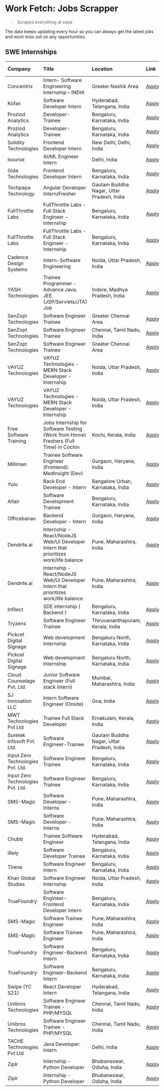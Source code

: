 # Work Fetch: Jobs Scrapper
> Scrapes everything at ease

The data keeps updating every hour so you can always get the latest jobs and wont miss out on any opportunities.

## SWE Internships
<!--START_SECTION:workfetch-->
| Company                           | Title                                                                                | Location                                  | Link                                                                                                                                                                                                                                                                                                       | Date Posted   |
|:----------------------------------|:-------------------------------------------------------------------------------------|:------------------------------------------|:-----------------------------------------------------------------------------------------------------------------------------------------------------------------------------------------------------------------------------------------------------------------------------------------------------------|:--------------|
| Concentrix                        | Intern- Software Engineering Internship – INDIA                                      | Greater Nashik Area                       | [Apply](https://in.linkedin.com/jobs/view/intern-software-engineering-internship-%E2%80%93-india-at-concentrix-3838872481?position=17&pageNum=0&refId=jzSzxC89l%2FqkeJfbzTUrIQ%3D%3D&trackingId=In6aZcMy8i2crlxoPaaxvg%3D%3D&trk=public_jobs_jserp-result_search-card)                                     | 2024-02-27    |
| Kofax                             | Software Developer Intern                                                            | Hyderabad, Telangana, India               | [Apply](https://in.linkedin.com/jobs/view/software-developer-intern-at-kofax-3838371724?position=49&pageNum=0&refId=jzSzxC89l%2FqkeJfbzTUrIQ%3D%3D&trackingId=jAjxweSsR4V%2FN6ggjQPSiA%3D%3D&trk=public_jobs_jserp-result_search-card)                                                                     | 2024-02-26    |
| Proziod Analytics                 | Developer-Trainee                                                                    | Bengaluru, Karnataka, India               | [Apply](https://in.linkedin.com/jobs/view/developer-trainee-at-proziod-analytics-3838200708?position=51&pageNum=0&refId=jzSzxC89l%2FqkeJfbzTUrIQ%3D%3D&trackingId=P1KlJM7Jyqky%2B49jRNMA2g%3D%3D&trk=public_jobs_jserp-result_search-card)                                                                 | 2024-02-23    |
| Proziod Analytics                 | Developer-Trainee                                                                    | Bengaluru, Karnataka, India               | [Apply](https://in.linkedin.com/jobs/view/developer-trainee-at-proziod-analytics-3838200708?position=1&pageNum=5&refId=zeD3NseMDRgRePNJRqCcMg%3D%3D&trackingId=u%2F%2BjCnelLHQ9T6xPcBZoyg%3D%3D&trk=public_jobs_jserp-result_search-card)                                                                  | 2024-02-23    |
| Solidity Technologies             | Frontend Developer Intern                                                            | New Delhi, Delhi, India                   | [Apply](https://in.linkedin.com/jobs/view/frontend-developer-intern-at-solidity-technologies-3831583934?position=41&pageNum=0&refId=jzSzxC89l%2FqkeJfbzTUrIQ%3D%3D&trackingId=QLEtKXBB5Lg79g9hFolnxA%3D%3D&trk=public_jobs_jserp-result_search-card)                                                       | 2024-02-22    |
| Isourse                           | AI/ML Engineer Intern                                                                | Delhi, India                              | [Apply](https://in.linkedin.com/jobs/view/ai-ml-engineer-intern-at-isourse-3837826475?position=9&pageNum=7&refId=bItWl81Ai63tx2WGxToFtA%3D%3D&trackingId=C9tuQUmYg9B3LO8B2sYHqg%3D%3D&trk=public_jobs_jserp-result_search-card)                                                                            | 2024-02-22    |
| Gida Technologies                 | Frontend Developer Intern                                                            | Bengaluru, Karnataka, India               | [Apply](https://in.linkedin.com/jobs/view/frontend-developer-intern-at-gida-technologies-3836040945?position=24&pageNum=0&refId=jzSzxC89l%2FqkeJfbzTUrIQ%3D%3D&trackingId=YrBX6htMl777l7%2B%2FF1K1cg%3D%3D&trk=public_jobs_jserp-result_search-card)                                                       | 2024-02-21    |
| Techpapa Technology               | Angular Developer Intern/Fresher                                                     | Gautam Buddha Nagar, Uttar Pradesh, India | [Apply](https://in.linkedin.com/jobs/view/angular-developer-intern-fresher-at-techpapa-technology-3834305862?position=47&pageNum=0&refId=jzSzxC89l%2FqkeJfbzTUrIQ%3D%3D&trackingId=IVTMtJEdz4Y6oQiWPiGBLQ%3D%3D&trk=public_jobs_jserp-result_search-card)                                                  | 2024-02-20    |
| FullThrottle Labs                 | FullThrottle Labs - Full Stack Engineer - Internship                                 | Bengaluru, Karnataka, India               | [Apply](https://in.linkedin.com/jobs/view/fullthrottle-labs-full-stack-engineer-internship-at-fullthrottle-labs-3829636016?position=56&pageNum=0&refId=jzSzxC89l%2FqkeJfbzTUrIQ%3D%3D&trackingId=FkMTULq%2FkntmhoLpu1RD5w%3D%3D&trk=public_jobs_jserp-result_search-card)                                  | 2024-02-17    |
| FullThrottle Labs                 | FullThrottle Labs - Full Stack Engineer - Internship                                 | Bengaluru, Karnataka, India               | [Apply](https://in.linkedin.com/jobs/view/fullthrottle-labs-full-stack-engineer-internship-at-fullthrottle-labs-3829636016?position=6&pageNum=5&refId=zeD3NseMDRgRePNJRqCcMg%3D%3D&trackingId=cD%2BEJiITX6wpcVAmTIAAaA%3D%3D&trk=public_jobs_jserp-result_search-card)                                     | 2024-02-17    |
| Cadence Design Systems            | Intern-Software Engineering                                                          | Noida, Uttar Pradesh, India               | [Apply](https://in.linkedin.com/jobs/view/intern-software-engineering-at-cadence-design-systems-3794689056?position=4&pageNum=7&refId=bItWl81Ai63tx2WGxToFtA%3D%3D&trackingId=ksCr7B1x1Lg4lQvzJO%2BIqg%3D%3D&trk=public_jobs_jserp-result_search-card)                                                     | 2024-02-17    |
| YASH Technologies                 | Trainee Programmer - Advance Java, JEE (JSP/Servlets/JTA) Job                        | Indore, Madhya Pradesh, India             | [Apply](https://in.linkedin.com/jobs/view/trainee-programmer-advance-java-jee-jsp-servlets-jta-job-at-yash-technologies-3811759183?position=15&pageNum=0&refId=jzSzxC89l%2FqkeJfbzTUrIQ%3D%3D&trackingId=CmGczJYoQ5EUSpOyMBLizQ%3D%3D&trk=public_jobs_jserp-result_search-card)                            | 2024-02-13    |
| SenZopt Technologies              | Software Engineer Trainee                                                            | Greater Chennai Area                      | [Apply](https://in.linkedin.com/jobs/view/software-engineer-trainee-at-senzopt-technologies-3827688781?position=34&pageNum=0&refId=jzSzxC89l%2FqkeJfbzTUrIQ%3D%3D&trackingId=PaPigO6cCNuc2qXzG8LLwg%3D%3D&trk=public_jobs_jserp-result_search-card)                                                        | 2024-02-12    |
| SenZopt Technologies              | Software Engineer Trainee                                                            | Chennai, Tamil Nadu, India                | [Apply](https://in.linkedin.com/jobs/view/software-engineer-trainee-at-senzopt-technologies-3827686880?position=46&pageNum=0&refId=jzSzxC89l%2FqkeJfbzTUrIQ%3D%3D&trackingId=wETAZ0%2FQUKH4aVqmUe608A%3D%3D&trk=public_jobs_jserp-result_search-card)                                                      | 2024-02-12    |
| SenZopt Technologies              | Software Engineer Trainee                                                            | Greater Chennai Area                      | [Apply](https://in.linkedin.com/jobs/view/software-engineer-trainee-at-senzopt-technologies-3827688781?position=9&pageNum=2&refId=qfxXybwNcJZswTMkzSGGRA%3D%3D&trackingId=qwghroRiIEYAQRyW31dLSw%3D%3D&trk=public_jobs_jserp-result_search-card)                                                           | 2024-02-12    |
| VAYUZ Technologies                | VAYUZ Technologies - MERN Stack Developer - Internship                               | Noida, Uttar Pradesh, India               | [Apply](https://in.linkedin.com/jobs/view/vayuz-technologies-mern-stack-developer-internship-at-vayuz-technologies-3822619356?position=54&pageNum=0&refId=jzSzxC89l%2FqkeJfbzTUrIQ%3D%3D&trackingId=TUBPpmJfpeTCr9Zm0%2FyVaA%3D%3D&trk=public_jobs_jserp-result_search-card)                               | 2024-02-10    |
| VAYUZ Technologies                | VAYUZ Technologies - MERN Stack Developer - Internship                               | Noida, Uttar Pradesh, India               | [Apply](https://in.linkedin.com/jobs/view/vayuz-technologies-mern-stack-developer-internship-at-vayuz-technologies-3822619356?position=4&pageNum=5&refId=zeD3NseMDRgRePNJRqCcMg%3D%3D&trackingId=0xexIfgglMohnU%2BOO9oFdg%3D%3D&trk=public_jobs_jserp-result_search-card)                                  | 2024-02-10    |
| Free Software Training            | Jobs Internship for Software Testing (Work from Home) Freshers (Full Time) in Cochin | Kochi, Kerala, India                      | [Apply](https://in.linkedin.com/jobs/view/jobs-internship-for-software-testing-work-from-home-freshers-full-time-in-cochin-at-free-software-training-3826557030?position=10&pageNum=7&refId=bItWl81Ai63tx2WGxToFtA%3D%3D&trackingId=9NWZ6AKQcAzPpX6mc9qN0w%3D%3D&trk=public_jobs_jserp-result_search-card) | 2024-02-10    |
| Milliman                          | Trainee Software Engineer (Frontend): MedInsight (Dev)                               | Gurgaon, Haryana, India                   | [Apply](https://in.linkedin.com/jobs/view/trainee-software-engineer-frontend-medinsight-dev-at-milliman-3792874280?position=6&pageNum=0&refId=jzSzxC89l%2FqkeJfbzTUrIQ%3D%3D&trackingId=Eqyb%2BWxFDRJh91mhqZqFJw%3D%3D&trk=public_jobs_jserp-result_search-card)                                           | 2024-02-09    |
| Yulu                              | Back End Developer - Intern                                                          | Bangalore Urban, Karnataka, India         | [Apply](https://in.linkedin.com/jobs/view/back-end-developer-intern-at-yulu-3821682220?position=8&pageNum=0&refId=jzSzxC89l%2FqkeJfbzTUrIQ%3D%3D&trackingId=vHLLQBvN%2BOl6IdRFBVQW%2Fw%3D%3D&trk=public_jobs_jserp-result_search-card)                                                                     | 2024-02-04    |
| Altair                            | Software Development Trainee                                                         | Bengaluru, Karnataka, India               | [Apply](https://in.linkedin.com/jobs/view/software-development-trainee-at-altair-3817606202?position=14&pageNum=0&refId=jzSzxC89l%2FqkeJfbzTUrIQ%3D%3D&trackingId=ldu%2FSy%2F00yFqRw99e35OJg%3D%3D&trk=public_jobs_jserp-result_search-card)                                                               | 2024-01-31    |
| Officebanao                       | Backend Developer - Intern                                                           | Gurgaon, Haryana, India                   | [Apply](https://in.linkedin.com/jobs/view/backend-developer-intern-at-officebanao-3814263731?position=21&pageNum=0&refId=jzSzxC89l%2FqkeJfbzTUrIQ%3D%3D&trackingId=Q4VRT%2B1nqzr296QctgSjGQ%3D%3D&trk=public_jobs_jserp-result_search-card)                                                                | 2024-01-31    |
| Dendrite.ai                       | Internship - React/NodeJS Web/UI Developer Intern that prioritizes work/life balance | Pune, Maharashtra, India                  | [Apply](https://in.linkedin.com/jobs/view/internship-react-nodejs-web-ui-developer-intern-that-prioritizes-work-life-balance-at-dendrite-ai-3818948068?position=30&pageNum=0&refId=jzSzxC89l%2FqkeJfbzTUrIQ%3D%3D&trackingId=ZKdYKlozxxzcPbXDhPRBDQ%3D%3D&trk=public_jobs_jserp-result_search-card)        | 2024-01-31    |
| Dendrite.ai                       | Internship - React/NodeJS Web/UI Developer Intern that prioritizes work/life balance | Pune, Maharashtra, India                  | [Apply](https://in.linkedin.com/jobs/view/internship-react-nodejs-web-ui-developer-intern-that-prioritizes-work-life-balance-at-dendrite-ai-3818948068?position=5&pageNum=2&refId=qfxXybwNcJZswTMkzSGGRA%3D%3D&trackingId=EWPi8VXd5P6iz0RDn%2B0Xng%3D%3D&trk=public_jobs_jserp-result_search-card)         | 2024-01-31    |
| Infilect                          | SDE internship ( Backend )                                                           | Bengaluru, Karnataka, India               | [Apply](https://in.linkedin.com/jobs/view/sde-internship-backend-at-infilect-3815120558?position=22&pageNum=0&refId=jzSzxC89l%2FqkeJfbzTUrIQ%3D%3D&trackingId=2s3pkYLjhYz5pRax4aOp3A%3D%3D&trk=public_jobs_jserp-result_search-card)                                                                       | 2024-01-25    |
| Tryzens                           | Software Engineer Trainee                                                            | Thiruvananthapuram, Kerala, India         | [Apply](https://in.linkedin.com/jobs/view/software-engineer-trainee-at-tryzens-3809363491?position=37&pageNum=0&refId=jzSzxC89l%2FqkeJfbzTUrIQ%3D%3D&trackingId=ixX4dZ0zMENW5hfIIUlj2g%3D%3D&trk=public_jobs_jserp-result_search-card)                                                                     | 2024-01-18    |
| Pickcel Digital Signage           | Web development Internship                                                           | Bengaluru North, Karnataka, India         | [Apply](https://in.linkedin.com/jobs/view/web-development-internship-at-pickcel-digital-signage-3826062393?position=58&pageNum=0&refId=jzSzxC89l%2FqkeJfbzTUrIQ%3D%3D&trackingId=Ut45lUYzoTVCs02dYynpPA%3D%3D&trk=public_jobs_jserp-result_search-card)                                                    | 2024-01-15    |
| Pickcel Digital Signage           | Web development Internship                                                           | Bengaluru North, Karnataka, India         | [Apply](https://in.linkedin.com/jobs/view/web-development-internship-at-pickcel-digital-signage-3826062393?position=8&pageNum=5&refId=zeD3NseMDRgRePNJRqCcMg%3D%3D&trackingId=kCKUUugteSrQxav4EbzQSQ%3D%3D&trk=public_jobs_jserp-result_search-card)                                                       | 2024-01-15    |
| Cloud Counselage Pvt. Ltd.        | Junior Software Engineer (Full stack Intern)                                         | Mumbai, Maharashtra, India                | [Apply](https://in.linkedin.com/jobs/view/junior-software-engineer-full-stack-intern-at-cloud-counselage-pvt-ltd-3803132814?position=25&pageNum=0&refId=jzSzxC89l%2FqkeJfbzTUrIQ%3D%3D&trackingId=e6R3wvSMgqW9tVtrc14s0A%3D%3D&trk=public_jobs_jserp-result_search-card)                                   | 2024-01-11    |
| SJ Innovation LLC                 | Intern Software Engineer (Onsite)                                                    | Goa, India                                | [Apply](https://in.linkedin.com/jobs/view/intern-software-engineer-onsite-at-sj-innovation-llc-3799959011?position=40&pageNum=0&refId=jzSzxC89l%2FqkeJfbzTUrIQ%3D%3D&trackingId=tuhab%2BT%2FVodO4w5CoaXSwQ%3D%3D&trk=public_jobs_jserp-result_search-card)                                                 | 2024-01-11    |
| MWT Technologies Pvt Ltd          | Trainee Full Stack Developer                                                         | Ernakulam, Kerala, India                  | [Apply](https://in.linkedin.com/jobs/view/trainee-full-stack-developer-at-mwt-technologies-pvt-ltd-3800921715?position=5&pageNum=0&refId=jzSzxC89l%2FqkeJfbzTUrIQ%3D%3D&trackingId=DT4b%2BdR78SRtq%2FNAU9cYcQ%3D%3D&trk=public_jobs_jserp-result_search-card)                                              | 2024-01-09    |
| Suretek Infosoft Pvt. Ltd.        | Software Engineer-Trainee                                                            | Gautam Buddha Nagar, Uttar Pradesh, India | [Apply](https://in.linkedin.com/jobs/view/software-engineer-trainee-at-suretek-infosoft-pvt-ltd-3800934643?position=18&pageNum=0&refId=jzSzxC89l%2FqkeJfbzTUrIQ%3D%3D&trackingId=kU3sWd6N97NL5x5LmyIB%2Fw%3D%3D&trk=public_jobs_jserp-result_search-card)                                                  | 2024-01-09    |
| Input Zero Technologies Pvt. Ltd. | Software Engineer Trainee                                                            | Bengaluru, Karnataka, India               | [Apply](https://in.linkedin.com/jobs/view/software-engineer-trainee-at-input-zero-technologies-pvt-ltd-3800927643?position=31&pageNum=0&refId=jzSzxC89l%2FqkeJfbzTUrIQ%3D%3D&trackingId=v2Eg0wkCpuAWVyQz3zY3fQ%3D%3D&trk=public_jobs_jserp-result_search-card)                                             | 2024-01-09    |
| Input Zero Technologies Pvt. Ltd. | Software Engineer Trainee                                                            | Bengaluru, Karnataka, India               | [Apply](https://in.linkedin.com/jobs/view/software-engineer-trainee-at-input-zero-technologies-pvt-ltd-3800927643?position=6&pageNum=2&refId=qfxXybwNcJZswTMkzSGGRA%3D%3D&trackingId=%2FY6tc8YFXSxUFCNC9Txfmg%3D%3D&trk=public_jobs_jserp-result_search-card)                                              | 2024-01-09    |
| SMS-Magic                         | Software Developer -Interns                                                          | Pune, Maharashtra, India                  | [Apply](https://in.linkedin.com/jobs/view/software-developer-interns-at-sms-magic-3799485343?position=33&pageNum=0&refId=jzSzxC89l%2FqkeJfbzTUrIQ%3D%3D&trackingId=L%2BuE3QJAmt3yYkc4h%2F7Seg%3D%3D&trk=public_jobs_jserp-result_search-card)                                                              | 2024-01-05    |
| SMS-Magic                         | Software Developer -Interns                                                          | Pune, Maharashtra, India                  | [Apply](https://in.linkedin.com/jobs/view/software-developer-interns-at-sms-magic-3799485343?position=8&pageNum=2&refId=qfxXybwNcJZswTMkzSGGRA%3D%3D&trackingId=Ojo0XtOY%2FLfAt4wLV7KCZg%3D%3D&trk=public_jobs_jserp-result_search-card)                                                                   | 2024-01-05    |
| Chubb                             | Trainee Software Engineer                                                            | Hyderabad, Telangana, India               | [Apply](https://in.linkedin.com/jobs/view/trainee-software-engineer-at-chubb-3811550279?position=2&pageNum=7&refId=bItWl81Ai63tx2WGxToFtA%3D%3D&trackingId=wTTycnUtqZxi7jokeI5%2BSQ%3D%3D&trk=public_jobs_jserp-result_search-card)                                                                        | 2023-12-28    |
| iRely                             | Software Developer Trainee                                                           | Bengaluru, Karnataka, India               | [Apply](https://in.linkedin.com/jobs/view/software-developer-trainee-at-irely-3801577534?position=9&pageNum=0&refId=jzSzxC89l%2FqkeJfbzTUrIQ%3D%3D&trackingId=qUqtz0qZi8IrlT10nJVccQ%3D%3D&trk=public_jobs_jserp-result_search-card)                                                                       | 2023-12-22    |
| Thena                             | Software Engineer Intern                                                             | Bengaluru, Karnataka, India               | [Apply](https://in.linkedin.com/jobs/view/software-engineer-intern-at-thena-3778731751?position=11&pageNum=0&refId=jzSzxC89l%2FqkeJfbzTUrIQ%3D%3D&trackingId=RlAlpmLMUf3lPSoIji2wxw%3D%3D&trk=public_jobs_jserp-result_search-card)                                                                        | 2023-12-05    |
| Khan Global Studies               | Software Engineer Internship                                                         | Noida, Uttar Pradesh, India               | [Apply](https://in.linkedin.com/jobs/view/software-engineer-internship-at-khan-global-studies-3766942197?position=45&pageNum=0&refId=jzSzxC89l%2FqkeJfbzTUrIQ%3D%3D&trackingId=KSREN%2FTBycVJaEVXIC6j4g%3D%3D&trk=public_jobs_jserp-result_search-card)                                                    | 2023-11-27    |
| TrueFoundry                       | Software Engineer- Frontend Developer Intern                                         | Bengaluru, Karnataka, India               | [Apply](https://in.linkedin.com/jobs/view/software-engineer-frontend-developer-intern-at-truefoundry-3790095058?position=10&pageNum=0&refId=jzSzxC89l%2FqkeJfbzTUrIQ%3D%3D&trackingId=GhY8B%2Fe03q7p7MHlJxPiPQ%3D%3D&trk=public_jobs_jserp-result_search-card)                                             | 2023-11-24    |
| SMS-Magic                         | Software Trainee Engineer                                                            | Pune, Maharashtra, India                  | [Apply](https://in.linkedin.com/jobs/view/software-trainee-engineer-at-sms-magic-3761409781?position=26&pageNum=0&refId=jzSzxC89l%2FqkeJfbzTUrIQ%3D%3D&trackingId=Avey0Q4hvHaWLnncXsKoaA%3D%3D&trk=public_jobs_jserp-result_search-card)                                                                   | 2023-11-16    |
| SMS-Magic                         | Software Trainee Engineer                                                            | Pune, Maharashtra, India                  | [Apply](https://in.linkedin.com/jobs/view/software-trainee-engineer-at-sms-magic-3761409781?position=1&pageNum=2&refId=qfxXybwNcJZswTMkzSGGRA%3D%3D&trackingId=lJFmd30tWu%2BgjLevSjvm6A%3D%3D&trk=public_jobs_jserp-result_search-card)                                                                    | 2023-11-16    |
| TrueFoundry                       | Software Engineer-Backend Intern                                                     | Bengaluru, Karnataka, India               | [Apply](https://in.linkedin.com/jobs/view/software-engineer-backend-intern-at-truefoundry-3779508170?position=29&pageNum=0&refId=jzSzxC89l%2FqkeJfbzTUrIQ%3D%3D&trackingId=XUH3Voelg9v1qpyNWfsIiw%3D%3D&trk=public_jobs_jserp-result_search-card)                                                          | 2023-11-10    |
| TrueFoundry                       | Software Engineer-Backend Intern                                                     | Bengaluru, Karnataka, India               | [Apply](https://in.linkedin.com/jobs/view/software-engineer-backend-intern-at-truefoundry-3779508170?position=4&pageNum=2&refId=qfxXybwNcJZswTMkzSGGRA%3D%3D&trackingId=H5CU6YXV1pOPAr6tA7MGmw%3D%3D&trk=public_jobs_jserp-result_search-card)                                                             | 2023-11-10    |
| Swipe (YC S21)                    | React Developer Intern                                                               | Hyderabad, Telangana, India               | [Apply](https://in.linkedin.com/jobs/view/react-developer-intern-at-swipe-yc-s21-3737600089?position=13&pageNum=0&refId=jzSzxC89l%2FqkeJfbzTUrIQ%3D%3D&trackingId=bAS8VH8nJa%2BPrhFxtbn%2FlQ%3D%3D&trk=public_jobs_jserp-result_search-card)                                                               | 2023-10-13    |
| Unibros Technologies              | Software Engineer Trainee - PHP/MYSQL                                                | Chennai, Tamil Nadu, India                | [Apply](https://in.linkedin.com/jobs/view/software-engineer-trainee-php-mysql-at-unibros-technologies-3656599241?position=35&pageNum=0&refId=jzSzxC89l%2FqkeJfbzTUrIQ%3D%3D&trackingId=AnMPFFAf3aOpI6WlgqHGLA%3D%3D&trk=public_jobs_jserp-result_search-card)                                              | 2023-06-12    |
| Unibros Technologies              | Software Engineer Trainee - PHP/MYSQL                                                | Chennai, Tamil Nadu, India                | [Apply](https://in.linkedin.com/jobs/view/software-engineer-trainee-php-mysql-at-unibros-technologies-3656599241?position=10&pageNum=2&refId=qfxXybwNcJZswTMkzSGGRA%3D%3D&trackingId=nmgZKmIVY5YnyCVEHGUNsA%3D%3D&trk=public_jobs_jserp-result_search-card)                                                | 2023-06-12    |
| TACHE Technologies Pvt Ltd        | Java Developer: Intern                                                               | Delhi, India                              | [Apply](https://in.linkedin.com/jobs/view/java-developer-intern-at-tache-technologies-pvt-ltd-3627622735?position=6&pageNum=7&refId=bItWl81Ai63tx2WGxToFtA%3D%3D&trackingId=u3F2W7FwQDWSln2V5gvdxg%3D%3D&trk=public_jobs_jserp-result_search-card)                                                         | 2023-06-06    |
| Ziplr                             | Internship - Python Developer                                                        | Bhubaneswar, Odisha, India                | [Apply](https://in.linkedin.com/jobs/view/internship-python-developer-at-ziplr-3645677592?position=59&pageNum=0&refId=jzSzxC89l%2FqkeJfbzTUrIQ%3D%3D&trackingId=RlSG8R3vWHFASZnBskQb4Q%3D%3D&trk=public_jobs_jserp-result_search-card)                                                                     | 2023-06-02    |
| Ziplr                             | Internship - Python Developer                                                        | Bhubaneswar, Odisha, India                | [Apply](https://in.linkedin.com/jobs/view/internship-python-developer-at-ziplr-3645677592?position=9&pageNum=5&refId=zeD3NseMDRgRePNJRqCcMg%3D%3D&trackingId=iMLYZqIlWwQggljFbfrSng%3D%3D&trk=public_jobs_jserp-result_search-card)                                                                        | 2023-06-02    |
<!--END_SECTION:workfetch-->
